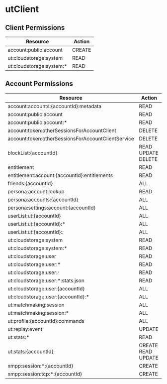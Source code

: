 # utClient


## Client Permissions
| Resource | Action |
| -------- | ------ |
| account:public:account | CREATE |
| ut:cloudstorage:system | READ |
| ut:cloudstorage:system:* | READ |

## Account Permissions
| Resource | Action |
| -------- | ------ |
| account:accounts:{accountId}:metadata | READ |
| account:public:account | READ |
| account:public:account:* | READ |
| account:token:otherSessionsForAccountClient | DELETE |
| account:token:otherSessionsForAccountClientService | DELETE |
| blockList:{accountId} | READ UPDATE DELETE |
| entitlement | READ |
| entitlement:account:{accountId}:entitlements | READ |
| friends:{accountId} | ALL |
| persona:account:lookup | READ |
| persona:accounts:{accountId} | ALL |
| persona:settings:account:{accountId} | ALL |
| userList:ut:{accountId} | ALL |
| userList:ut:{accountId}:* | ALL |
| userList:ut:{accountId}:*:* | ALL |
| ut:cloudstorage:system | READ |
| ut:cloudstorage:system:* | READ |
| ut:cloudstorage:user | READ |
| ut:cloudstorage:user:* | READ |
| ut:cloudstorage:user:*:* | READ |
| ut:cloudstorage:user:*:stats.json | READ |
| ut:cloudstorage:user:{accountId} | ALL |
| ut:cloudstorage:user:{accountId}:* | ALL |
| ut:matchmaking:session | ALL |
| ut:matchmaking:session:* | ALL |
| ut:profile:{accountId}:commands | ALL |
| ut:replay:event | UPDATE |
| ut:stats:* | READ |
| ut:stats:{accountId} | CREATE READ UPDATE |
| xmpp:session:*:{accountId} | CREATE |
| xmpp:session:tcp:*:{accountId} | CREATE |

